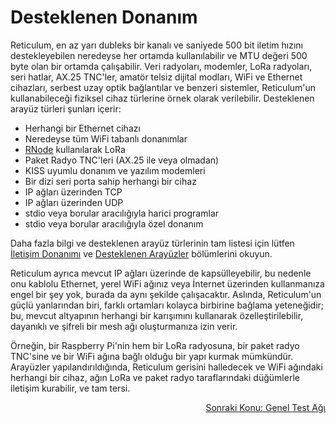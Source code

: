# Desteklenen Donanım
Reticulum, en az yarı dubleks bir kanalı ve saniyede 500 bit iletim hızını destekleyebilen neredeyse her ortamda kullanılabilir ve MTU değeri 500 byte olan bir ortamda çalışabilir. Veri radyoları, modemler, LoRa radyoları, seri hatlar, AX.25 TNC'ler, amatör telsiz dijital modları, WiFi ve Ethernet cihazları, serbest uzay optik bağlantılar ve benzeri sistemler, Reticulum'un kullanabileceği fiziksel cihaz türlerine örnek olarak verilebilir. Desteklenen arayüz türleri şunları içerir:

- Herhangi bir Ethernet cihazı
- Neredeyse tüm WiFi tabanlı donanımlar
- [RNode](https://unsigned.io/rnode/) kullanılarak LoRa
- Paket Radyo TNC'leri (AX.25 ile veya olmadan)
- KISS uyumlu donanım ve yazılım modemleri
- Bir dizi seri porta sahip herhangi bir cihaz
- IP ağları üzerinden TCP
- IP ağları üzerinden UDP
- stdio veya borular aracılığıyla harici programlar
- stdio veya borular aracılığıyla özel donanım

Daha fazla bilgi ve desteklenen arayüz türlerinin tam listesi için lütfen [İletişim Donanımı](manual/hardware.html) ve [Desteklenen Arayüzler](manual/interfaces.html) bölümlerini okuyun.

Reticulum ayrıca mevcut IP ağları üzerinde de kapsülleyebilir, bu nedenle onu kablolu Ethernet, yerel WiFi ağınız veya İnternet üzerinden kullanmanıza engel bir şey yok, burada da aynı şekilde çalışacaktır. Aslında, Reticulum'un güçlü yanlarından biri, farklı ortamları kolayca birbirine bağlama yeteneğidir; bu, mevcut altyapının herhangi bir karışımını kullanarak özelleştirilebilir, dayanıklı ve şifreli bir mesh ağı oluşturmanıza izin verir.

Örneğin, bir Raspberry Pi'nin hem bir LoRa radyosuna, bir paket radyo TNC'sine ve bir WiFi ağına bağlı olduğu bir yapı kurmak mümkündür. Arayüzler yapılandırıldığında, Reticulum gerisini halledecek ve WiFi ağındaki herhangi bir cihaz, ağın LoRa ve paket radyo taraflarındaki düğümlerle iletişim kurabilir, ve tam tersi.

<p align="right"><a href="connect.html">Sonraki Konu: Genel Test Ağı</a></p>
